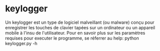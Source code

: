 # keylogger
Un keylogger est un type de logiciel malveillant (ou malware) conçu pour enregistrer les touches de clavier tapées sur un ordinateur ou un appareil mobile à l'insu de l'utilisateur. 
Pour en savoir plus sur les paramètres requises pour executer le programme, se réferrer au help: 
python keylogger.py -h
